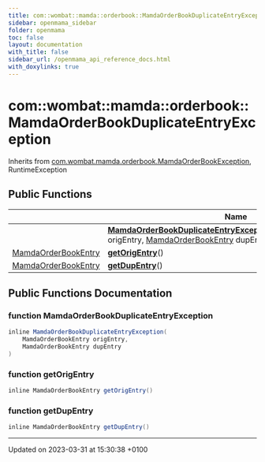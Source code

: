 ```yaml
---
title: com::wombat::mamda::orderbook::MamdaOrderBookDuplicateEntryException
sidebar: openmama_sidebar
folder: openmama
toc: false
layout: documentation
with_title: false
sidebar_url: /openmama_api_reference_docs.html
with_doxylinks: true
---
```


# com::wombat::mamda::orderbook::MamdaOrderBookDuplicateEntryException





Inherits from [com.wombat.mamda.orderbook.MamdaOrderBookException](classcom_1_1wombat_1_1mamda_1_1orderbook_1_1MamdaOrderBookException.html), RuntimeException

## Public Functions

|                | Name           |
| -------------- | -------------- |
| | **[MamdaOrderBookDuplicateEntryException](classcom_1_1wombat_1_1mamda_1_1orderbook_1_1MamdaOrderBookDuplicateEntryException.html#function-mamdaorderbookduplicateentryexception)**([MamdaOrderBookEntry](classcom_1_1wombat_1_1mamda_1_1orderbook_1_1MamdaOrderBookEntry.html) origEntry, [MamdaOrderBookEntry](classcom_1_1wombat_1_1mamda_1_1orderbook_1_1MamdaOrderBookEntry.html) dupEntry) |
| [MamdaOrderBookEntry](classcom_1_1wombat_1_1mamda_1_1orderbook_1_1MamdaOrderBookEntry.html) | **[getOrigEntry](classcom_1_1wombat_1_1mamda_1_1orderbook_1_1MamdaOrderBookDuplicateEntryException.html#function-getorigentry)**() |
| [MamdaOrderBookEntry](classcom_1_1wombat_1_1mamda_1_1orderbook_1_1MamdaOrderBookEntry.html) | **[getDupEntry](classcom_1_1wombat_1_1mamda_1_1orderbook_1_1MamdaOrderBookDuplicateEntryException.html#function-getdupentry)**() |

## Public Functions Documentation

### function MamdaOrderBookDuplicateEntryException

```java
inline MamdaOrderBookDuplicateEntryException(
    MamdaOrderBookEntry origEntry,
    MamdaOrderBookEntry dupEntry
)
```


### function getOrigEntry

```java
inline MamdaOrderBookEntry getOrigEntry()
```


### function getDupEntry

```java
inline MamdaOrderBookEntry getDupEntry()
```


-------------------------------

Updated on 2023-03-31 at 15:30:38 +0100